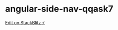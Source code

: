 # angular-side-nav-qqask7

[Edit on StackBlitz ⚡️](https://stackblitz.com/edit/angular-side-nav-qqask7)